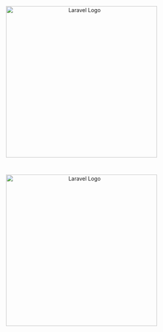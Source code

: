 <p align="center"><a href="https://laravel.com" target="_blank"><img src="https://github.com/user-attachments/assets/5bea1787-de3a-4597-9be2-564ca8150a6f" width="400" alt="Laravel Logo"></a></p>
<br>

<p align="center"><a href="https://laravel.com" target="_blank"><img src="https://github.com/user-attachments/assets/54db2651-36c6-4ce5-98ba-c7c8a18ab1f7" width="400" alt="Laravel Logo"></a></p>
<br>


